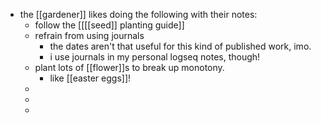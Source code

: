 - the [[gardener]] likes doing the following with their notes:
	- follow the [[[[seed]] planting guide]]
	- refrain from using journals
		- the dates aren't that useful for this kind of published work, imo.
		- i use journals in my personal logseq notes, though!
	- plant lots of [[flower]]s to break up monotony.
		- like [[easter eggs]]!
	-
	-
	-